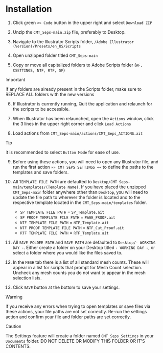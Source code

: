 # Installation

1. Click green `<> Code` button in the upper right and select `Download ZIP`

2. Unzip the `CMT_Seps-main.zip` file, preferably to Desktop.

3. Navigate to the Illustrator Scripts folder, `/Adobe Illustrator (Version)/Presets/en_US/Scripts`

4. Open unzipped folder titled `CMT_Seps-main`

5. Copy or move all capitalized folders to Adobe Scripts folder (`AF, CSETTINGS, NTF, RTF, SP`)

> [!IMPORTANT]
> If any folders are already present in the Scripts folder, make sure to REPLACE ALL folders with the new versions

6. If Illustrator is currently running, Quit the application and relaunch for the scripts to be accessible.

7. When Illustrator has been relaunched, open the `Actions` window, click the 3 lines in the upper right corner and click `Load Actions`

8. Load actions from `CMT_Seps-main/actions/CMT_Seps_ACTIONS.ait`

> [!TIP]
> It is recommended to select `Button Mode` for ease of use.

9. Before using these actions, you will need to open any Illustrator file, and run the first action `»» CMT SEPS SETTINGS ««` to define the paths to the templates and save folders.

10. All `TEMPLATE FILE PATH` are defaulted to `Desktop/CMT_Seps-main/templates/(Template Name)`. If you have placed the unzipped `CMT_Seps-main` folder anywhere other than `Desktop`, you will need to update the file path to wherever the folder is located and to the respective template located in the `CMT_Seps-main/templates` folder.

    - `SP TEMPLATE FILE PATH` = `SP_Template.ait`
    - `SP PROOF TEMPLATE FILE PATH` = `PAGE_PROOF.ait`
    - `NTF TEMPLATE FILE PATH` = `NTF_Template.ait`
    - `NTF PROOF TEMPLATE FILE PATH` = `NTF_Cut_Proof.ait`
    - `RTF TEMPLATE FILE PATH` = `RTF_Template.ait`

11. All `SAVE FOLDER PATH` and `SAVE PATH` are defaulted to `Desktop/- WORKING DAY -`. Either create a folder on your Desktop titled `- WORKING DAY -`, or select a folder where you would like the files saved to.

12. In the `MESH` tab there is a list of all standard mesh counts. These will appear in a list for scripts that prompt for Mesh Count selection. Uncheck any mesh counts you do not want to appear in the mesh selection lists.

13. Click `SAVE` button at the bottom to save your settings.

> [!WARNING]
> If you receive any errors when trying to open templates or save files via these actions, your file paths are not set correctly. Re-run the settings action and confirm your file and folder paths are set correctly.

> [!CAUTION]
> The Settings feature will create a folder named `CMT_Seps_Settings` in your `Documents` folder. DO NOT DELETE OR MODIFY THIS FOLDER OR IT'S CONTENTS.
